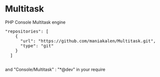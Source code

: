 # Multitask
PHP Console Multitask engine
<pre>
"repositories": [
    {
      "url": "https://github.com/maniakalen/Multitask.git",
      "type": "git"
    }
  ]
  </pre>
  and "Console/Multitask" : "*@dev" in your require

